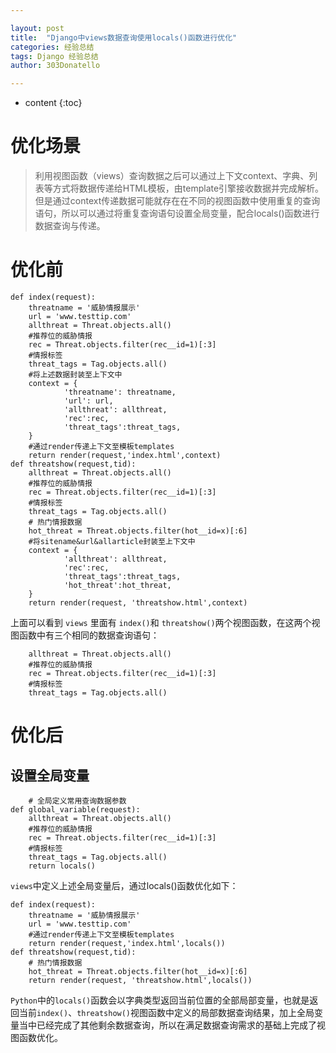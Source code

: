 ```yaml
---

layout: post
title:  "Django中views数据查询使用locals()函数进行优化"
categories: 经验总结
tags: Django 经验总结
author: 303Donatello

---
```



* content
{:toc}
# 优化场景
>利用视图函数（views）查询数据之后可以通过上下文context、字典、列表等方式将数据传递给HTML模板，由template引擎接收数据并完成解析。但是通过context传递数据可能就存在在不同的视图函数中使用重复的查询语句，所以可以通过将重复查询语句设置全局变量，配合locals()函数进行数据查询与传递。
# 优化前
```
def index(request):
    threatname = '威胁情报展示'
    url = 'www.testtip.com'
    allthreat = Threat.objects.all()
    #推荐位的威胁情报
    rec = Threat.objects.filter(rec__id=1)[:3]
    #情报标签
    threat_tags = Tag.objects.all()
    #将上述数据封装至上下文中
    context = { 
            'threatname': threatname,
            'url': url,
            'allthreat': allthreat,
            'rec':rec,
            'threat_tags':threat_tags,
    }
    #通过render传递上下文至模板templates
    return render(request,'index.html',context)
def threatshow(request,tid):
    allthreat = Threat.objects.all()
    #推荐位的威胁情报
    rec = Threat.objects.filter(rec__id=1)[:3]
    #情报标签
    threat_tags = Tag.objects.all()
    # 热门情报数据
    hot_threat = Threat.objects.filter(hot__id=x)[:6]
    #将sitename&url&allarticle封装至上下文中
    context = { 
            'allthreat': allthreat,
            'rec':rec,
            'threat_tags':threat_tags,
            'hot_threat':hot_threat,
    }
    return render(request, 'threatshow.html',context)
```
上面可以看到 `views` 里面有 `index()`和 `threatshow()`两个视图函数，在这两个视图函数中有三个相同的数据查询语句：
```
    allthreat = Threat.objects.all()
    #推荐位的威胁情报
    rec = Threat.objects.filter(rec__id=1)[:3]
    #情报标签
    threat_tags = Tag.objects.all()
```

# 优化后
## 设置全局变量
```
    # 全局定义常用查询数据参数
def global_variable(request):
    allthreat = Threat.objects.all()
    #推荐位的威胁情报
    rec = Threat.objects.filter(rec__id=1)[:3]
    #情报标签
    threat_tags = Tag.objects.all()
    return locals()
```
 `views`中定义上述全局变量后，通过locals()函数优化如下：
```
def index(request):
    threatname = '威胁情报展示'
    url = 'www.testtip.com'
    #通过render传递上下文至模板templates
    return render(request,'index.html',locals())
def threatshow(request,tid):
    # 热门情报数据
    hot_threat = Threat.objects.filter(hot__id=x)[:6]
    return render(request, 'threatshow.html',locals())
```
`Python`中的`locals()`函数会以字典类型返回当前位置的全部局部变量，也就是返回当前`index()`、`threatshow()`视图函数中定义的局部数据查询结果，加上全局变量当中已经完成了其他剩余数据查询，所以在满足数据查询需求的基础上完成了视图函数优化。